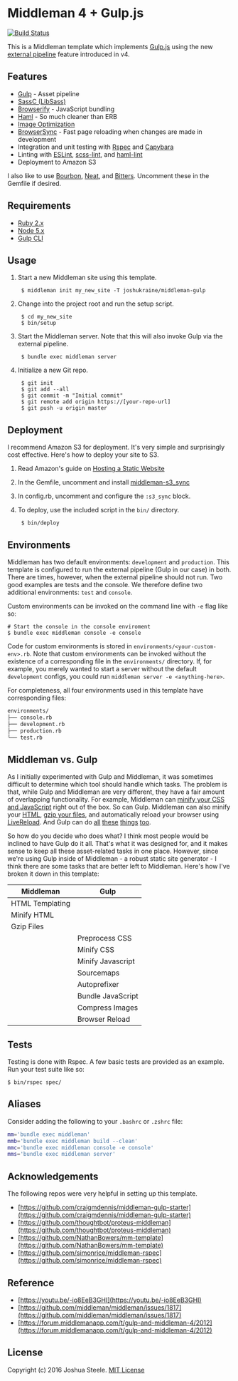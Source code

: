 Middleman 4 + Gulp.js
=====================

[![Build Status](https://travis-ci.org/joshukraine/middleman-gulp.svg?branch=master)](https://travis-ci.org/joshukraine/middleman-gulp)

This is a Middleman template which implements [Gulp.js](http://gulpjs.com/) using the new [external pipeline](https://middlemanapp.com/advanced/external-pipeline/) feature introduced in v4.

Features
--------

- [Gulp](http://gulpjs.com/) - Asset pipeline
- [SassC (LibSass)](https://www.npmjs.com/package/gulp-sass)
- [Browserify](http://browserify.org/) - JavaScript bundling
- [Haml](http://haml.info/) - So much cleaner than ERB
- [Image Optimization](https://www.npmjs.com/package/gulp-imagemin)
- [BrowserSync](https://www.browsersync.io/) - Fast page reloading when changes are made in development
- Integration and unit testing with [Rspec](http://rspec.info/) and [Capybara](https://github.com/jnicklas/capybara)
- Linting with [ESLint](https://www.npmjs.com/package/eslint), [scss-lint](https://github.com/brigade/scss-lint#readme), and [haml-lint](https://github.com/brigade/haml-lint#readme)
- Deployment to Amazon S3

I also like to use [Bourbon](http://bourbon.io/), [Neat](http://neat.bourbon.io/), and [Bitters](http://bitters.bourbon.io/). Uncomment these in the Gemfile if desired.

Requirements
------------

* [Ruby 2.x](https://github.com/rbenv/rbenv#readme)
* [Node 5.x](https://github.com/creationix/nvm#readme)
* [Gulp CLI](https://github.com/gulpjs/gulp/blob/master/docs/getting-started.md#getting-started)

Usage
-----

1. Start a new Middleman site using this template.

        $ middleman init my_new_site -T joshukraine/middleman-gulp

2. Change into the project root and run the setup script.

        $ cd my_new_site
        $ bin/setup

3. Start the Middleman server. Note that this will also invoke Gulp via the external pipeline.

        $ bundle exec middleman server

4. Initialize a new Git repo.

        $ git init
        $ git add --all
        $ git commit -m "Initial commit"
        $ git remote add origin https://[your-repo-url]
        $ git push -u origin master

Deployment
----------

I recommend Amazon S3 for deployment. It's very simple and surprisingly cost effective. Here's how to deploy your site to S3.

1. Read Amazon's guide on [Hosting a Static Website](http://docs.aws.amazon.com/gettingstarted/latest/swh/website-hosting-intro.html)

2. In the Gemfile, uncomment and install [middleman-s3_sync](https://github.com/fredjean/middleman-s3_sync#readme)

3. In config.rb, uncomment and configure the `:s3_sync` block.

4. To deploy, use the included script in the `bin/` directory.

        $ bin/deploy

Environments
------------

Middleman has two default environments: `development` and `production`. This template is configured to run the external pipeline (Gulp in our case) in both. There are times, however, when the external pipeline should not run. Two good examples are tests and the console. We therefore define two additional environments: `test` and `console`.

Custom environments can be invoked on the command line with `-e` flag like so:

    # Start the console in the console enviroment
    $ bundle exec middleman console -e console

Code for custom environments is stored in `environments/<your-custom-env>.rb`. Note that custom environments can be invoked without the existence of a corresponding file in the `environments/` directory. If, for example, you merely wanted to start a server without the default `development` configs, you could run `middleman server -e <anything-here>`.

For completeness, all four environments used in this template have corresponding files:

```sh
environments/
├── console.rb
├── development.rb
├── production.rb
└── test.rb
```

Middleman vs. Gulp
------------------

As I initially experimented with Gulp and Middleman, it was sometimes difficult to determine which tool should handle which tasks. The problem is that, while Gulp and Middleman are very different, they have a fair amount of overlapping functionality. For example, Middleman can [minify your CSS and JavaScript](https://middlemanapp.com/advanced/file_size_optimization/#compressing-css-and-javascript) right out of the box. So can Gulp. Middleman can also minify your [HTML](https://middlemanapp.com/advanced/file_size_optimization/#minify-html), [gzip your files](https://middlemanapp.com/advanced/file_size_optimization/#gzip-text-files), and automatically reload your browser using [LiveReload](https://middlemanapp.com/basics/development_cycle/#livereload). And Gulp can do [all](https://www.npmjs.com/package/gulp-clean-css) [these](https://www.npmjs.com/package/gulp-uglify) [things](https://www.npmjs.com/package/gulp-htmlmin) [too](https://www.npmjs.com/package/gulp-livereload).

So how do you decide who does what? I think most people would be inclined to have Gulp do it all. That's what it was designed for, and it makes sense to keep all these asset-related tasks in one place. However, since we're using Gulp inside of Middleman - a robust static site generator - I think there are some tasks that are better left to Middleman. Here's how I've broken it down in this template:

| Middleman       | Gulp              |
| --------------- | ----------------- |
| HTML Templating |                   |
| Minify HTML     |                   |
| Gzip Files      |                   |
|                 | Preprocess CSS    |
|                 | Minify CSS        |
|                 | Minify Javascript |
|                 | Sourcemaps        |
|                 | Autoprefixer      |
|                 | Bundle JavaScript |
|                 | Compress Images   |
|                 | Browser Reload    |

Tests
-----

Testing is done with Rspec. A few basic tests are provided as an example. Run your test suite like so:

    $ bin/rspec spec/

Aliases
-------

Consider adding the following to your `.bashrc` or `.zshrc` file:

```sh
mm='bundle exec middleman'
mmb='bundle exec middleman build --clean'
mmc='bundle exec middleman console -e console'
mms='bundle exec middleman server'
```

Acknowledgements
----------------

The following repos were very helpful in setting up this template.

- [https://github.com/craigmdennis/middleman-gulp-starter](https://github.com/craigmdennis/middleman-gulp-starter)
- [https://github.com/thoughtbot/proteus-middleman](https://github.com/thoughtbot/proteus-middleman)
- [https://github.com/NathanBowers/mm-template](https://github.com/NathanBowers/mm-template)
- [https://github.com/simonrice/middleman-rspec](https://github.com/simonrice/middleman-rspec)

Reference
---------

- [https://youtu.be/-io8EeB3GHI](https://youtu.be/-io8EeB3GHI)
- [https://github.com/middleman/middleman/issues/1817](https://github.com/middleman/middleman/issues/1817)
- [https://forum.middlemanapp.com/t/gulp-and-middleman-4/2012](https://forum.middlemanapp.com/t/gulp-and-middleman-4/2012)

License
-------

Copyright (c) 2016 Joshua Steele. [MIT License](https://github.com/joshukraine/middleman-gulp/blob/master/LICENSE)
